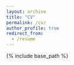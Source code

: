 ```yaml
---
layout: archive
title: "CV"
permalink: /cv/
author_profile: true
redirect_from:
  - /resume
---
```


{% include base_path %}
<object data="https://noambuckman.github.io/files/noamBuckmanResume.pdf" width="1000" height="1000" type='application/pdf'/>
